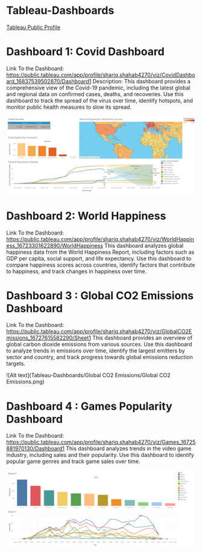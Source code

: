 # Tableau-Dashboards
[Tableau Public Profile](https://public.tableau.com/app/profile/shariq.shahab4270)

# Dashboard 1: Covid Dashboard
Link To the Dashboard: https://public.tableau.com/app/profile/shariq.shahab4270/viz/CovidDashboard_16837539502870/Dashboard1
Description: This dashboard provides a comprehensive view of the Covid-19 pandemic, including the latest global and regional data on confirmed cases, deaths, and recoveries. Use this dashboard to track the spread of the virus over time, identify hotspots, and monitor public health measures to slow its spread.

![Alt text](Tableau-Dashboards/Covid19/Dashboard.png "Covid Dashboard")

# Dashboard 2: World Happiness
Link To the Dashboard: https://public.tableau.com/app/profile/shariq.shahab4270/viz/WorldHappiness_16723301622890/WorldHappiness
This dashboard analyzes global happiness data from the World Happiness Report, including factors such as GDP per capita, social support, and life expectancy. Use this dashboard to compare happiness scores across countries, identify factors that contribute to happiness, and track changes in happiness over time.



# Dashboard 3 : Global CO2 Emissions Dashboard
Link To the Dashboard: https://public.tableau.com/app/profile/shariq.shahab4270/viz/GlobalCO2Emissions_16727615582290/Sheet1
This dashboard provides an overview of global carbon dioxide emissions from various sources. Use this dashboard to analyze trends in emissions over time, identify the largest emitters by sector and country, and track progress towards global emissions reduction targets.

![Alt text](Tableau-Dashboards/Global CO2 Emissions/Global CO2 Emissions.png)


# Dashboard 4 : Games Popularity Dashboard
Link To the Dashboard: https://public.tableau.com/app/profile/shariq.shahab4270/viz/Games_16725881970130/Dashboard1
This dashboard analyzes trends in the video game industry, including sales and their popularity. Use this dashboard to identify popular game genres and track game sales over time.

![Alt text](Tableau-Dashboards/Games_Popularity/Games_Popularity.png "Games Popularity")
